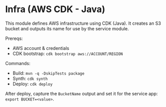 # Infra (AWS CDK - Java)

This module defines AWS infrastructure using CDK (Java). It creates an S3 bucket and outputs its name for use by the service module.

Prereqs:
- AWS account & credentials
- CDK bootstrap: `cdk bootstrap aws://ACCOUNT/REGION`

Commands:
- Build: `mvn -q -DskipTests package`
- Synth: `cdk synth`
- Deploy: `cdk deploy`

After deploy, capture the `BucketName` output and set it for the service app: `export BUCKET=<value>`.
